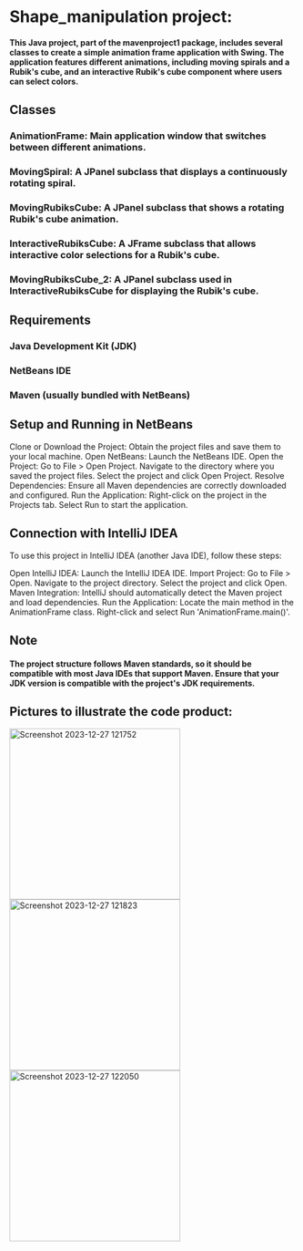 # Shape_manipulation project:
#### This Java project, part of the mavenproject1 package, includes several classes to create a simple animation frame application with Swing. The application features different animations, including moving spirals and a Rubik's cube, and an interactive Rubik's cube component where users can select colors.
## Classes
### AnimationFrame: Main application window that switches between different animations.
### MovingSpiral: A JPanel subclass that displays a continuously rotating spiral.
### MovingRubiksCube: A JPanel subclass that shows a rotating Rubik's cube animation.
### InteractiveRubiksCube: A JFrame subclass that allows interactive color selections for a Rubik's cube.
### MovingRubiksCube_2: A JPanel subclass used in InteractiveRubiksCube for displaying the Rubik's cube.
## Requirements
### Java Development Kit (JDK)
### NetBeans IDE
### Maven (usually bundled with NetBeans)
## Setup and Running in NetBeans
Clone or Download the Project: Obtain the project files and save them to your local machine.
Open NetBeans: Launch the NetBeans IDE.
Open the Project:
Go to File > Open Project.
Navigate to the directory where you saved the project files.
Select the project and click Open Project.
Resolve Dependencies: Ensure all Maven dependencies are correctly downloaded and configured.
Run the Application:
Right-click on the project in the Projects tab.
Select Run to start the application.
## Connection with IntelliJ IDEA
To use this project in IntelliJ IDEA (another Java IDE), follow these steps:

Open IntelliJ IDEA: Launch the IntelliJ IDEA IDE.
Import Project:
Go to File > Open.
Navigate to the project directory.
Select the project and click Open.
Maven Integration: IntelliJ should automatically detect the Maven project and load dependencies.
Run the Application:
Locate the main method in the AnimationFrame class.
Right-click and select Run 'AnimationFrame.main()'.

## Note
#### The project structure follows Maven standards, so it should be compatible with most Java IDEs that support Maven. Ensure that your JDK version is compatible with the project's JDK requirements.

## Pictures to illustrate the code product:
<img width="300" alt="Screenshot 2023-12-27 121752" src="https://github.com/Masanbat12/Shape_manipulation/assets/93978448/c3def639-6386-46b4-b1d0-37ec66f35a22">
<img width="300" alt="Screenshot 2023-12-27 121823" src="https://github.com/Masanbat12/Shape_manipulation/assets/93978448/d82b87da-8e4c-4008-92aa-af1595ef8a49">
<img width="300" alt="Screenshot 2023-12-27 122050" src="https://github.com/Masanbat12/Shape_manipulation/assets/93978448/f439a54c-0cb9-4c9e-be5f-066e962addef">
